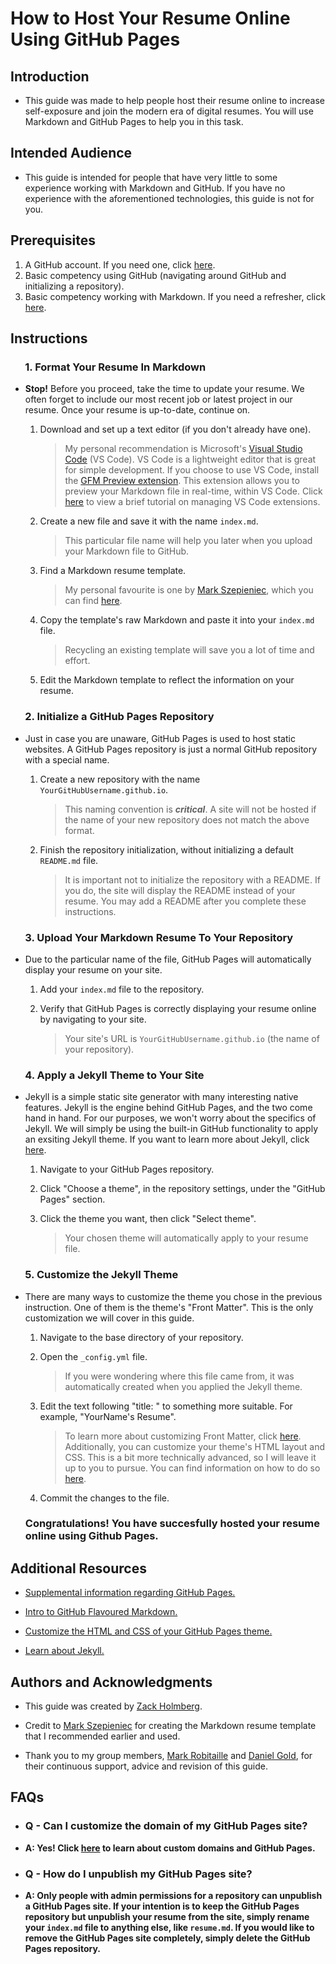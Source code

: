 # How to Host Your Resume Online Using GitHub Pages

## Introduction

* This guide was made to help people host their resume online to increase self-exposure and join the modern era of digital resumes. You will use Markdown and GitHub Pages to help you in this task.

## Intended Audience

* This guide is intended for people that have very little to some experience working with Markdown and GitHub. If you have no experience with the aforementioned technologies, this guide is not for you.

## Prerequisites

1. A GitHub account. If you need one, click [here](https://github.com/join).
2. Basic competency using GitHub (navigating around GitHub and initializing a repository).
3. Basic competency working with Markdown. If you need a refresher, click [here](https://www.markdowntutorial.com/).

## Instructions

### &nbsp;&nbsp;&nbsp;&nbsp;&nbsp;&nbsp;1. Format Your Resume In Markdown

* __Stop!__ Before you proceed, take the time to update your resume. We often forget to include our most recent job or latest project in our resume. Once your resume is up-to-date, continue on.

    1. Download and set up a text editor (if you don't already have one).

        > My personal recommendation is Microsoft's [Visual Studio Code](https://code.visualstudio.com/) (VS Code). VS Code is a lightweight editor that is great for simple development. If you choose to use VS Code, install the [GFM Preview extension](https://marketplace.visualstudio.com/items?itemName=tomoki1207.vscode-gfm-preview). This extension allows you to preview your Markdown file in real-time, within VS Code. Click [here](https://code.visualstudio.com/docs/introvideos/extend) to view a brief tutorial on managing VS Code extensions.

    2. Create a new file and save it with the name `index.md`.

        > This particular file name will help you later when you upload your Markdown file to GitHub.

    3. Find a Markdown resume template.

        > My personal favourite is one by [Mark Szepieniec](https://github.com/mszep), which you can find [here](https://gist.github.com/mszep/d3235240cc6653d6eeaa#file-resume).

    4. Copy the template's raw Markdown and paste it into your `index.md` file.

        > Recycling an existing template will save you a lot of time and effort.

    5. Edit the Markdown template to reflect the information on your resume.

### &nbsp;&nbsp;&nbsp;&nbsp;&nbsp;&nbsp;2. Initialize a GitHub Pages Repository

* Just in case you are unaware, GitHub Pages is used to host static websites. A GitHub Pages repository is just a normal GitHub repository with a special name.

    1. Create a new repository with the name `YourGitHubUsername.github.io`.

        > This naming convention is *__critical__*. A site will not be hosted if the name of your new repository does not match the above format.

    2. Finish the repository initialization, without initializing a default `README.md` file.

        > It is important not to initialize the repository with a README. If you do, the site will display the README instead of your resume. You may add a README after you complete these instructions.

### &nbsp;&nbsp;&nbsp;&nbsp;&nbsp;&nbsp;3. Upload Your Markdown Resume To Your Repository

* Due to the particular name of the file, GitHub Pages will automatically display your resume on your site.

    1. Add your `index.md` file to the repository.

    2. Verify that GitHub Pages is correctly displaying your resume online by navigating to your site.

        > Your site's URL is `YourGitHubUsername.github.io` (the name of your repository).

### &nbsp;&nbsp;&nbsp;&nbsp;&nbsp;&nbsp;4. Apply a Jekyll Theme to Your Site

* Jekyll is a simple static site generator with many interesting native features. Jekyll is the engine behind GitHub Pages, and the two come hand in hand. For our purposes, we won't worry about the specifics of Jekyll. We will simply be using the built-in GitHub functionality to apply an exsiting Jekyll theme. If you want to learn more about Jekyll, click [here](https://jekyllrb.com/).

    1. Navigate to your GitHub Pages repository.

    2. Click "Choose a theme", in the repository settings, under the "GitHub  Pages" section.

    3. Click the theme you want, then click "Select theme".

        > Your chosen theme will automatically apply to your resume file.

### &nbsp;&nbsp;&nbsp;&nbsp;&nbsp;&nbsp;5. Customize the Jekyll Theme

* There are many ways to customize the theme you chose in the previous instruction. One of them is the theme's "Front Matter". This is the only customization we will cover in this guide.

    1. Navigate to the base directory of your repository.

    2. Open the `_config.yml` file.

        > If you were wondering where this file came from, it was automatically created when you applied the Jekyll theme.

    3. Edit the text following "title: " to something more suitable. For example, "YourName's Resume".

        > To learn more about customizing Front Matter, click [here](https://jekyllrb.com/docs/front-matter/). Additionally, you can customize your theme's HTML layout and CSS. This is a bit more technically advanced, so I will leave it up to you to pursue. You can find information on how to do so [here](https://help.github.com/en/github/working-with-github-pages/adding-a-theme-to-your-github-pages-site-using-jekyll#customizing-your-themes-html-layout).

    4. Commit the changes to the file.

    ### Congratulations! You have succesfully hosted your resume online using Github Pages.

## Additional Resources

* [Supplemental information regarding GitHub Pages.](https://help.github.com/en/categories/working-with-github-pages)

* [Intro to GitHub Flavoured Markdown.](https://github.github.com/gfm/)

* [Customize the HTML and CSS of your GitHub Pages theme.](https://help.github.com/en/github/working-with-github-pages/adding-a-theme-to-your-github-pages-site-using-jekyll#customizing-your-themes-html-layout)

* [Learn about Jekyll.](https://jekyllrb.com/)

## Authors and Acknowledgments

* This guide was created by [Zack Holmberg](https://github.com/ZackHolmberg).

* Credit to [Mark Szepieniec](https://github.com/mszep) for creating the Markdown resume template that I recommended earlier and used.

* Thank you to my group members, [Mark Robitaille](https://github.com/MarkRobitaille) and [Daniel Gold](https://github.com/goldDaniel), for their continuous support, advice and revision of this guide.

## FAQs

* ### Q - Can I customize the domain of my GitHub Pages site?

* __A: Yes! Click [here](https://help.github.com/en/github/working-with-github-pages/about-custom-domains-and-github-pages) to learn about custom domains and GitHub Pages.__

* ### Q - How do I unpublish my GitHub Pages site?

* __A: Only people with admin permissions for a repository can unpublish a GitHub Pages site. If your intention is to keep the GitHub Pages repository but unpublish your resume from the site, simply rename your `index.md` file to anything else, like `resume.md`. If you would like to remove the GitHub Pages site completely, simply delete the GitHub Pages repository.__
